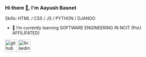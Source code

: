 ### Hi there 👋, I'm Aayush Basnet

Skills: HTML / CSS / JS / PYTHON / DJANGO

- 🌱 I’m currently learning SOFTWARE ENGINEERING IN NCIT (PoU AFFILIFATED) 


[<img src='https://cdn.jsdelivr.net/npm/simple-icons@3.0.1/icons/github.svg' alt='github' height='40'>](https://github.com/Aayushbasnet)  [<img src='https://cdn.jsdelivr.net/npm/simple-icons@3.0.1/icons/linkedin.svg' alt='linkedin' height='40'>](https://www.linkedin.com/in/aayush-basnet-42ba3919a/)  

